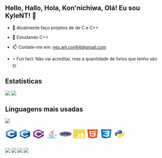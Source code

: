 <!--
**KyleNT/kylent** is a ✨ _special_ ✨ repository because its `README.md` (this file) appears on your GitHub profile.

Here are some ideas to get you started:

- 🔭 I’m currently working on ...
- 🌱 I’m currently learning ...
- 👯 I’m looking to collaborate on ...
- 🤔 I’m looking for help with ...
- 💬 Ask me about ...
- 📫 How to reach me: ...
- 😄 Pronouns: ...
- ⚡ Fun fact: ...
-->

## Hello, Hallo, Hola, Kon'nichiwa, Olá! Eu sou KyleNT! 👋

- 🔭 Atualmente faço projetos de de C e C++
- 🌱 Estudando C++
- 📫 Contate-me em: nes.wil.con64@gmail.com

- ⚡ Fun fact: Não vai acreditar, mas a quantidade de livros que tenho são 5!

## Estatísticas
<div>
<img height="180em" src="https://github-readme-stats.vercel.app/api?username=kylent&show_icons=true&theme=tokyonight" />
<img height="180em" src="https://github-readme-stats.vercel.app/api/top-langs/?username=kylent&layout=compact" />
</div>

## Linguagens mais usadas
<div>
 <a href="https://github.com/kylent/github-readme-stats">
  <img height="400em" src="https://github-readme-stats.vercel.app/api/top-langs/?username=kylent&layout=donut-vertical" />
 </a>
</div>

<div style="display: inline_block"><br>
 <img align="center" alt="KyleNT-Cpp" height="30" width="40" src="https://raw.githubusercontent.com/devicons/devicon/ca28c779441053191ff11710fe24a9e6c23690d6/icons/cplusplus/cplusplus-original.svg">
 <img align="center" alt="KyleNT-C" height="30" width="40" src="https://raw.githubusercontent.com/devicons/devicon/ca28c779441053191ff11710fe24a9e6c23690d6/icons/c/c-original.svg">
 <img align="center" alt="KyleNT-Csharp" height="30" width="40" src="https://raw.githubusercontent.com/devicons/devicon/master/icons/csharp/csharp-original.svg">
 <img align="center" alt="KyleNT-Java" height="30" width="40" src="https://raw.githubusercontent.com/devicons/devicon/ca28c779441053191ff11710fe24a9e6c23690d6/icons/java/java-original.svg">
 <img align="center" alt="KyleNT-Php" height="30" width="40" src="https://raw.githubusercontent.com/devicons/devicon/ca28c779441053191ff11710fe24a9e6c23690d6/icons/php/php-original.svg"> 
 <img align="center" alt="KyleNT-Js" height="30" width="40" src="https://raw.githubusercontent.com/devicons/devicon/master/icons/javascript/javascript-plain.svg">
 <img align="center" alt="KyleNT-HTML" height="30" width="40" src="https://raw.githubusercontent.com/devicons/devicon/master/icons/html5/html5-original.svg">
 <img align="center" alt="KyleNT-CSS" height="30" width="40" src="https://raw.githubusercontent.com/devicons/devicon/master/icons/css3/css3-original.svg">
 <img align="center" alt="KyleNT-Python" height="30" width="40" src="https://raw.githubusercontent.com/devicons/devicon/master/icons/python/python-original.svg">
</div>

  ##
 
<div> 
  <a href="https://www.youtube.com/@Kyle86" target="_blank"><img src="https://img.shields.io/badge/YouTube-FF0000?style=for-the-badge&logo=youtube&logoColor=white" target="_blank"></a>
  <a href="https://www.instagram.com/kaiovsilva64/" target="_blank"><img src="https://img.shields.io/badge/-Instagram-%23E4405F?style=for-the-badge&logo=instagram&logoColor=white" target="_blank"></a>
 	<a href="https://www.twitch.tv/kariumc" target="_blank"><img src="https://img.shields.io/badge/Twitch-9146FF?style=for-the-badge&logo=twitch&logoColor=white" target="_blank"></a>
  <a href = "mailto:nes.wil.con64@gmail.com"><img src="https://img.shields.io/badge/-Gmail-%23333?style=for-the-badge&logo=gmail&logoColor=white" target="_blank"></a>
  <!-- <a href="https://www.linkedin.com/in/kaiovinicius17082003/" target="_blank"><img src="https://img.shields.io/badge/-LinkedIn-%230077B5?style=for-the-badge&logo=linkedin&logoColor=white" target="_blank"></a>  -->
  
</div>
